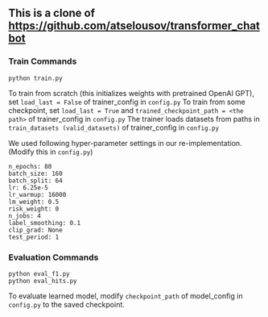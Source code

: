 ## This is a clone of https://github.com/atselousov/transformer_chatbot

### Train Commands
```
python train.py
```
To train from scratch (this initializes weights with pretrained OpenAI GPT), set `load_last = False` of trainer_config in `config.py`
To train from some checkpoint, set `load_last = True` and `trained_checkpoint_path = <the path>` of trainer_config in `config.py`
The trainer loads datasets from paths in `train_datasets (valid_datasets)` of trainer_config in `config.py`

We used following hyper-parameter settings in our re-implementation. (Modify this in `config.py`)
```
n_epochs: 80
batch_size: 160
batch_split: 64
lr: 6.25e-5
lr_warmup: 16000
lm_weight: 0.5
risk_weight: 0
n_jobs: 4
label_smoothing: 0.1
clip_grad: None
test_period: 1
```

### Evaluation Commands
```
python eval_f1.py
python eval_hits.py
```
To evaluate learned model, modify `checkpoint_path` of model_config in `config.py` to the saved checkpoint.
